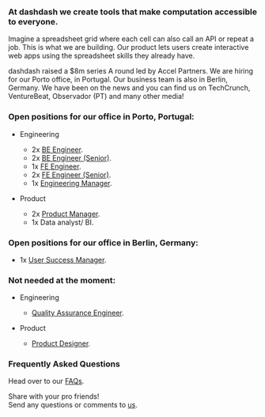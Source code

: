 ### At dashdash we create tools that make computation accessible to everyone.

Imagine a spreadsheet grid where each cell can also call an API or repeat a job. This is what we are building. Our product lets users create interactive web apps using the spreadsheet skills they already have. 

dashdash raised a $8m series A round led by Accel Partners. We are hiring for our Porto office, in Portugal. Our business team is also in Berlin, Germany. We have been on the news and you can find us on TechCrunch, VentureBeat, Observador (PT) and many other media!

### Open positions for our office in Porto, Portugal:
* Engineering
  * 2x [BE Engineer](/job%20descriptions/BE%20engineer.md).
  * 2x [BE Engineer (Senior)](/job%20descriptions/BE%20engineer%20(senior).md).
  * 1x [FE Engineer](/job%20descriptions/FE%20engineer.md).
  * 2x [FE Engineer (Senior)](/job%20descriptions/FE%20engineer%20(senior).md).
  * 1x [Engineering Manager](/job%20descriptions/Engineering%20Manager.md).
  
* Product

  * 2x [Product Manager](/job%20descriptions/Product%20Manager.md).
  * 1x Data analyst/ BI. 

### Open positions for our office in Berlin, Germany:
* 1x [User Success Manager](/job%20descriptions/Customer%20Success%20Manager.md).

### Not needed at the moment:
* Engineering
  * [Quality Assurance Engineer](/job%20descriptions/QA%20Engineer.md).
  
* Product
  * [Product Designer](/job%20descriptions/Product%20Designer.md).  

### Frequently Asked Questions
Head over to our [FAQs](/FAQs.md).

Share with your pro friends!  
Send any questions or comments to [us](mailto:join@dashdash.com).
